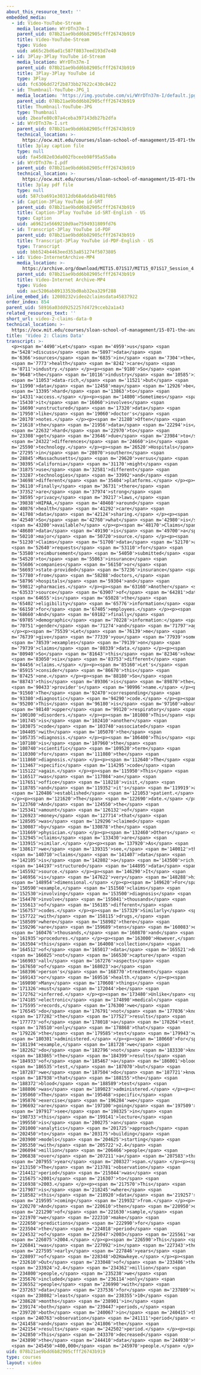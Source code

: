 ```yaml
---
about_this_resource_text: ''
embedded_media:
  - id: Video-YouTube-Stream
    media_location: WYrDTn37m-I
    parent_uid: 078b21ae9bdd6b82905cfff26743b919
    title: Video-YouTube-Stream
    type: Video
    uid: a665c2bd6ad1c587f8037eed193d7e40
  - id: 3Play-3Play YouTube id-Stream
    media_location: WYrDTn37m-I
    parent_uid: 078b21ae9bdd6b82905cfff26743b919
    title: 3Play-3Play YouTube id
    type: 3Play
    uid: fc6306dd72f2b873bb27622c430c8422
  - id: Thumbnail-YouTube-JPG_1
    media_location: 'https://img.youtube.com/vi/WYrDTn37m-I/default.jpg'
    parent_uid: 078b21ae9bdd6b82905cfff26743b919
    title: Thumbnail-YouTube-JPG
    type: Thumbnail
    uid: 2beafe80c07a4ceba397143db27b2dfa
  - id: WYrDTn37m-I.srt
    parent_uid: 078b21ae9bdd6b82905cfff26743b919
    technical_location: >-
      https://ocw.mit.edu/courses/sloan-school-of-management/15-071-the-analytics-edge-spring-2017/trees/keeping-an-eye-on-healthcare-costs-the-d2hawkeye-story/video-2-claims-data/video-2-claims-data-0/WYrDTn37m-I.srt
    title: 3play caption file
    type: null
    uid: fa45d82e03da002fbceeb98f95a55a0a
  - id: WYrDTn37m-I.pdf
    parent_uid: 078b21ae9bdd6b82905cfff26743b919
    technical_location: >-
      https://ocw.mit.edu/courses/sloan-school-of-management/15-071-the-analytics-edge-spring-2017/trees/keeping-an-eye-on-healthcare-costs-the-d2hawkeye-story/video-2-claims-data/video-2-claims-data-0/WYrDTn37m-I.pdf
    title: 3play pdf file
    type: null
    uid: 587cba691e30312db68a6da5b481f0b5
  - id: Caption-3Play YouTube id-SRT
    parent_uid: 078b21ae9bdd6b82905cfff26743b919
    title: Caption-3Play YouTube id-SRT-English - US
    type: Caption
    uid: a69621e5669210d9ae7594931809fd76
  - id: Transcript-3Play YouTube id-PDF
    parent_uid: 078b21ae9bdd6b82905cfff26743b919
    title: Transcript-3Play YouTube id-PDF-English - US
    type: Transcript
    uid: bbb524b4463eed353a851274f5073805
  - id: Video-InternetArchive-MP4
    media_location: >-
      https://archive.org/download/MIT15.071S17/MIT15_071S17_Session_4.3.03_300k.mp4
    parent_uid: 078b21ae9bdd6b82905cfff26743b919
    title: Video-Internet Archive-MP4
    type: Video
    uid: aac5206ab8913353bd0ab32ea329f288
inline_embed_id: 12080232video2claimsdata45837922
order_index: 854
parent_uid: 58916a03dd9252257d4729cceb2a1a43
related_resources_text: ''
short_url: video-2-claims-data-0
technical_location: >-
  https://ocw.mit.edu/courses/sloan-school-of-management/15-071-the-analytics-edge-spring-2017/trees/keeping-an-eye-on-healthcare-costs-the-d2hawkeye-story/video-2-claims-data/video-2-claims-data-0
title: 'Video 2: Claims Data'
transcript: >-
  <p><span m='4490'>Let</span> <span m='4959'>us</span> <span
  m='5428'>discuss</span> <span m='5897'>data</span> <span
  m='6366'>sources</span> <span m='6835'>in</span> <span m='7304'>the</span>
  <span m='7773'>health</span> <span m='8242'>care</span> <span
  m='8711'>industry.</span> </p><p><span m='9180'>So</span> <span
  m='9648'>the</span> <span m='10116'>industry</span> <span m='10585'>is</span>
  <span m='11053'>data-rich,</span> <span m='11521'>but</span> <span
  m='11990'>data</span> <span m='12458'>may</span> <span m='12926'>be</span>
  <span m='13395'>hard</span> <span m='13863'>to</span> <span
  m='14331'>access.</span> </p><p><span m='14800'>Sometimes</span> <span
  m='15430'>it</span> <span m='16060'>involves</span> <span
  m='16690'>unstructured</span> <span m='17320'>data</span> <span
  m='17950'>like</span> <span m='19060'>doctor's</span> <span
  m='20170'>notes.</span> </p><p><span m='21280'>Often</span> <span
  m='21618'>the</span> <span m='21956'>data</span> <span m='22294'>is</span>
  <span m='22632'>hard</span> <span m='22970'>to</span> <span
  m='23308'>get</span> <span m='23646'>due</span> <span m='23984'>to</span>
  <span m='24322'>differences</span> <span m='24660'>in</span> <span
  m='25590'>technology.</span> </p><p><span m='26520'>Hospitals</span> <span
  m='27295'>in</span> <span m='28070'>southern</span> <span
  m='28845'>Massachusetts</span> <span m='29620'>versus</span> <span
  m='30395'>California</span> <span m='31170'>might</span> <span
  m='31875'>use</span> <span m='32581'>different</span> <span
  m='33287'>technologies</span> <span m='33992'>and</span> <span
  m='34698'>different</span> <span m='35404'>platforms.</span> </p><p><span
  m='36110'>Finally</span> <span m='36731'>there</span> <span
  m='37352'>are</span> <span m='37974'>strong</span> <span
  m='38595'>privacy</span> <span m='39217'>laws,</span> <span
  m='39838'>HIPAA,</span> <span m='40460'>around</span> <span
  m='40876'>health</span> <span m='41292'>care</span> <span
  m='41708'>data</span> <span m='42124'>sharing.</span> </p><p><span
  m='42540'>So</span> <span m='42760'>what</span> <span m='42980'>is</span>
  <span m='43200'>available?</span> </p><p><span m='48170'>Claims</span> <span
  m='48680'>data</span> <span m='49190'>is</span> <span m='49700'>a</span> <span
  m='50210'>major</span> <span m='50720'>source.</span> </p><p><span
  m='51230'>Claims</span> <span m='51700'>data</span> <span m='52170'>are</span>
  <span m='52640'>requests</span> <span m='53110'>for</span> <span
  m='53580'>reimbursement</span> <span m='54050'>submitted</span> <span
  m='54520'>to</span> <span m='55063'>insurance</span> <span
  m='55606'>companies</span> <span m='56150'>or</span> <span
  m='56693'>state-provided</span> <span m='57236'>insurance</span> <span
  m='57780'>from</span> <span m='58288'>doctors,</span> <span
  m='58796'>hospitals</span> <span m='59304'>and</span> <span
  m='59812'>pharmacies.</span> </p><p><span m='63160'>Another</span> <span
  m='63533'>source</span> <span m='63907'>of</span> <span m='64281'>data</span>
  <span m='64655'>is</span> <span m='65028'>the</span> <span
  m='65402'>eligibility</span> <span m='65776'>information</span> <span
  m='66150'>for</span> <span m='67405'>employees.</span> </p><p><span
  m='68660'>And</span> <span m='69182'>finally</span> <span
  m='69705'>demographic</span> <span m='70228'>information:</span> <span
  m='70751'>gender</span> <span m='71274'>and</span> <span m='71797'>age.</span>
  </p><p><span m='75539'>Let</span> <span m='76139'>me</span> <span
  m='76739'>give</span> <span m='77339'>you</span> <span m='77939'>some</span>
  <span m='78539'>examples</span> <span m='79139'>on</span> <span
  m='79739'>claims</span> <span m='80339'>data.</span> </p><p><span
  m='80940'>So</span> <span m='81643'>this</span> <span m='82346'>shows</span>
  <span m='83050'>six</span> <span m='83753'>different</span> <span
  m='84456'>claims.</span> </p><p><span m='85160'>Let's</span> <span
  m='85915'>consider</span> <span m='86670'>this</span> <span
  m='87425'>one.</span> </p><p><span m='88180'>So</span> <span
  m='88743'>this</span> <span m='89306'>is</span> <span m='89870'>the</span>
  <span m='90433'>provider's</span> <span m='90996'>name.</span> </p><p><span
  m='91560'>The</span> <span m='92470'>corresponding</span> <span
  m='93380'>diagnostic</span> <span m='94290'>code.</span> </p><p><span
  m='95200'>This</span> <span m='96180'>is</span> <span m='97160'>about</span>
  <span m='98140'>upper</span> <span m='99120'>respiratory</span> <span
  m='100100'>disorders.</span> </p><p><span m='101080'>This</span> <span
  m='101745'>is</span> <span m='102410'>another</span> <span
  m='103075'>code</span> <span m='103740'>associated</span> <span
  m='104405'>with</span> <span m='105070'>the</span> <span
  m='105735'>diagnosis.</span> </p><p><span m='106400'>This</span> <span
  m='107180'>is</span> <span m='107960'>the</span> <span
  m='108740'>scientific</span> <span m='109520'>term</span> <span
  m='110300'>for</span> <span m='111080'>the</span> <span
  m='111860'>diagnosis.</span> </p><p><span m='112640'>The</span> <span
  m='113467'>specific</span> <span m='114295'>code</span> <span
  m='115122'>again.</span> </p><p><span m='115950'>This</span> <span
  m='116517'>was</span> <span m='117084'>an</span> <span
  m='117651'>office</span> <span m='118218'>visit,</span> <span
  m='118785'>and</span> <span m='119352'>it's</span> <span m='119919'>an</span>
  <span m='120486'>established</span> <span m='121053'>patient.</span>
  </p><p><span m='121620'>The</span> <span m='122690'>date.</span> </p><p><span
  m='123760'>And</span> <span m='124550'>the</span> <span
  m='125341'>amount</span> <span m='126132'>of</span> <span
  m='126923'>money</span> <span m='127714'>that</span> <span
  m='128505'>was</span> <span m='129296'>claimed</span> <span
  m='130087'>by</span> <span m='130878'>the</span> <span
  m='131669'>physician.</span> </p><p><span m='132460'>Others</span> <span
  m='132945'>claims</span> <span m='133430'>are</span> <span
  m='133915'>similar.</span> </p><p><span m='137920'>As</span> <span
  m='138617'>we</span> <span m='139315'>see,</span> <span m='140012'>the</span>
  <span m='140710'>claims</span> <span m='141407'>data</span> <span
  m='142105'>is</span> <span m='142802'>a</span> <span m='143500'>rich,</span>
  <span m='144197'>structured</span> <span m='144895'>data</span> <span
  m='145592'>source.</span> </p><p><span m='146290'>It</span> <span
  m='146956'>is</span> <span m='147622'>very</span> <span m='148288'>high</span>
  <span m='148954'>dimensional.</span> </p><p><span m='149620'>For</span> <span
  m='150590'>example,</span> <span m='151560'>claims</span> <span
  m='152530'>involving</span> <span m='153500'>diagnosis</span> <span
  m='154470'>involve</span> <span m='155041'>thousands</span> <span
  m='155613'>of</span> <span m='156185'>different</span> <span
  m='156757'>codes.</span> </p><p><span m='157329'>Similarly</span> <span
  m='157722'>with</span> <span m='158115'>drugs,</span> <span
  m='158509'>where</span> <span m='158902'>there</span> <span
  m='159296'>are</span> <span m='159689'>tens</span> <span m='160083'>of</span>
  <span m='160476'>thousands,</span> <span m='160870'>and</span> <span
  m='161935'>procedures.</span> </p><p><span m='163000'>However,</span> <span
  m='163504'>this</span> <span m='164008'>collection</span> <span
  m='164512'>of</span> <span m='165017'>data</span> <span m='165521'>does</span>
  <span m='166025'>not</span> <span m='166530'>capture</span> <span
  m='166903'>all</span> <span m='167276'>aspects</span> <span
  m='167650'>of</span> <span m='168023'>a</span> <span
  m='168396'>person's</span> <span m='168770'>treatment</span> <span
  m='169143'>or</span> <span m='169516'>health.</span> </p><p><span
  m='169890'>Many</span> <span m='170608'>things</span> <span
  m='171326'>must</span> <span m='172044'>be</span> <span
  m='172762'>inferred.</span> </p><p><span m='173480'>Unlike</span> <span
  m='174185'>electronic</span> <span m='174890'>medical</span> <span
  m='175595'>records,</span> <span m='176300'>we</span> <span
  m='176545'>do</span> <span m='176791'>not</span> <span m='177036'>know</span>
  <span m='177282'>the</span> <span m='177527'>results</span> <span
  m='177773'>of</span> <span m='178018'>a</span> <span m='178264'>test,</span>
  <span m='178510'>only</span> <span m='178868'>that</span> <span
  m='179226'>the</span> <span m='179585'>test</span> <span m='179943'>was</span>
  <span m='180301'>administered.</span> </p><p><span m='180660'>For</span> <span
  m='181194'>example,</span> <span m='181728'>we</span> <span
  m='182262'>do</span> <span m='182796'>not</span> <span m='183330'>know</span>
  <span m='183865'>the</span> <span m='184399'>results</span> <span
  m='184933'>of</span> <span m='185467'>a</span> <span m='186001'>blood</span>
  <span m='186535'>test,</span> <span m='187070'>but</span> <span
  m='187287'>we</span> <span m='187504'>do</span> <span m='187721'>know</span>
  <span m='187938'>that</span> <span m='188155'>the</span> <span
  m='188372'>blood</span> <span m='188589'>test</span> <span
  m='188806'>was</span> <span m='189023'>administered.</span> </p><p><span
  m='195060'>The</span> <span m='195468'>specific</span> <span
  m='195876'>exercise</span> <span m='196284'>we</span> <span
  m='196692'>are</span> <span m='197100'>going</span> <span m='197509'>to</span>
  <span m='197917'>see</span> <span m='198325'>in</span> <span
  m='198733'>this</span> <span m='199141'>lecture</span> <span
  m='199550'>is</span> <span m='200275'>an</span> <span
  m='201000'>analytics</span> <span m='201725'>approach</span> <span
  m='202450'>to</span> <span m='203175'>building</span> <span
  m='203900'>models</span> <span m='204625'>starting</span> <span
  m='205350'>with</span> <span m='205722'>2.4</span> <span
  m='206094'>million</span> <span m='206466'>people</span> <span
  m='206838'>over</span> <span m='207211'>a</span> <span m='207583'>three</span>
  <span m='207955'>year</span> <span m='208327'>span.</span> </p><p><span
  m='213150'>The</span> <span m='213781'>observation</span> <span
  m='214412'>period</span> <span m='215044'>was</span> <span
  m='215675'>2001</span> <span m='216307'>to</span> <span
  m='216938'>2003.</span> </p><p><span m='217570'>This</span> <span
  m='217907'>is</span> <span m='218245'>where</span> <span
  m='218582'>this</span> <span m='218920'>data</span> <span m='219257'>is</span>
  <span m='219595'>coming</span> <span m='219932'>from.</span> </p><p><span
  m='220270'>And</span> <span m='220610'>then</span> <span m='220950'>out</span>
  <span m='221290'>of</span> <span m='221630'>sample,</span> <span
  m='221970'>we</span> <span m='222310'>make</span> <span
  m='222650'>predictions</span> <span m='222990'>for</span> <span
  m='223504'>the</span> <span m='224018'>period</span> <span
  m='224532'>of</span> <span m='225047'>2003</span> <span m='225561'>and</span>
  <span m='226075'>2004.</span> </p><p><span m='226590'>This</span> <span
  m='226841'>was</span> <span m='227092'>in</span> <span m='227343'>the</span>
  <span m='227595'>early</span> <span m='227846'>years</span> <span
  m='228097'>of</span> <span m='228348'>D2Hawkeye.</span> </p><p><span
  m='232610'>Out</span> <span m='233048'>of</span> <span m='233486'>the</span>
  <span m='233924'>2.4</span> <span m='234362'>million</span> <span
  m='234800'>people,</span> <span m='235238'>we</span> <span
  m='235676'>included</span> <span m='236114'>only</span> <span
  m='236552'>people</span> <span m='236990'>with</span> <span
  m='237263'>data</span> <span m='237536'>for</span> <span m='237809'>at</span>
  <span m='238082'>least</span> <span m='238355'>10</span> <span
  m='238628'>months</span> <span m='238901'>in</span> <span
  m='239174'>both</span> <span m='239447'>periods,</span> <span
  m='239720'>both</span> <span m='240067'>in</span> <span m='240415'>the</span>
  <span m='240763'>observation</span> <span m='241111'>period</span> <span
  m='241458'>and</span> <span m='241806'>the</span> <span
  m='242154'>results</span> <span m='242502'>period.</span> </p><p><span
  m='242850'>This</span> <span m='243370'>decreased</span> <span
  m='243890'>the</span> <span m='244410'>data</span> <span m='244930'>to</span>
  <span m='245450'>400,000</span> <span m='245970'>people.</span> </p>
uid: 078b21ae9bdd6b82905cfff26743b919
type: courses
layout: video
---
```

